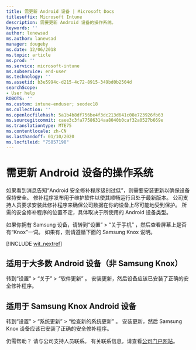 ```yaml
---
title: 需更新 Android 设备 | Microsoft Docs
titlesuffix: Microsoft Intune
description: 需要更新 Android 设备的操作系统。
keywords: ''
author: lenewsad
ms.author: lanewsad
manager: dougeby
ms.date: 12/06/2018
ms.topic: article
ms.prod: ''
ms.service: microsoft-intune
ms.subservice: end-user
ms.technology: ''
ms.assetid: b3e5994c-d215-4c72-8915-349bd0b2504d
searchScope:
- User help
ROBOTS: ''
ms.custom: intune-enduser; seodec18
ms.collection: ''
ms.openlocfilehash: 5a1b4b8df756be4f3dc213d641c08e723926fb63
ms.sourcegitcommit: caee3c3fa77586314aa8040b0caf32a0527b669e
ms.translationtype: MTE75
ms.contentlocale: zh-CN
ms.lasthandoff: 01/10/2020
ms.locfileid: "75857198"
---
```

# <a name="you-need-to-update-your-android-devices-operating-system"></a>需更新 Android 设备的操作系统

如果看到消息告知“Android 安全修补程序级别过低”，则需要安装更新以确保设备保持安全。  修补程序发布用于维护软件以使其顺畅运行且处于最新版本。 公司支持人员要求安装此修补程序来确保公司数据在你的设备上尽可能地受到保护。 所需的安全修补程序的位置不定，具体取决于所使用的 Android 设备类型。

如果你拥有 Samsung 设备，请转到“设置”   > “关于手机”  ，然后查看屏幕上是否有“Knox”一词。 如果有，则请遵循下面的 Samsung Knox 说明。

[!INCLUDE [wit_nextref](includes/end-user-os-update-guidance.md)]

## <a name="for-most-android-devices-non-samsung-knox"></a>适用于大多数 Android 设备（非 Samsung Knox）

转到“设置”   > “关于”   > “软件更新”  。 安装更新，然后设备应该已安装了正确的安全修补程序。

## <a name="for-samsung-knox-android-devices"></a>适用于 Samsung Knox Android 设备

转到“设置”   > “系统更新”   > “检查新的系统更新”  。 安装更新，然后 Samsung Knox 设备应该已安装了正确的安全修补程序。



仍需帮助？ 请与公司支持人员联系。 有关联系信息，请查看[公司门户网站](https://go.microsoft.com/fwlink/?linkid=2010980)。
